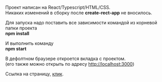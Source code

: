 Проект написан на React/Typescript/HTML/CSS.  
Никаких изменений в сборку после **create-rect-app** не вносилось.

Для запуска надо поставить все зависимости командой из корневой папки проекта  
**npm install**

И выполнить команду  
**npm start**

В дефолтном браузере откроется вкладка с проектом.   
(его также можно открыть по адресу [http://localhost:3000](http://localhost:3000))

Ссылка на страницу, [клик](https://nikitanikolaev01081992.github.io/funbox-test-task/). 

